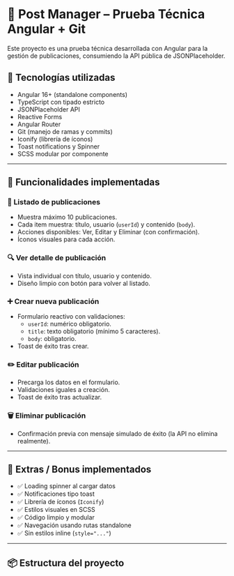 # 📝 Post Manager – Prueba Técnica Angular + Git

Este proyecto es una prueba técnica desarrollada con Angular para la gestión de publicaciones, consumiendo la API pública de JSONPlaceholder.

## 🚀 Tecnologías utilizadas

- Angular 16+ (standalone components)
- TypeScript con tipado estricto
- JSONPlaceholder API
- Reactive Forms
- Angular Router
- Git (manejo de ramas y commits)
- Iconify (librería de íconos)
- Toast notifications y Spinner
- SCSS modular por componente

---

## 🎯 Funcionalidades implementadas

### 📄 Listado de publicaciones
- Muestra máximo 10 publicaciones.
- Cada item muestra: título, usuario (`userId`) y contenido (`body`).
- Acciones disponibles: Ver, Editar y Eliminar (con confirmación).
- Íconos visuales para cada acción.

### 🔍 Ver detalle de publicación
- Vista individual con título, usuario y contenido.
- Diseño limpio con botón para volver al listado.

### ➕ Crear nueva publicación
- Formulario reactivo con validaciones:
  - `userId`: numérico obligatorio.
  - `title`: texto obligatorio (mínimo 5 caracteres).
  - `body`: obligatorio.
- Toast de éxito tras crear.

### ✏️ Editar publicación
- Precarga los datos en el formulario.
- Validaciones iguales a creación.
- Toast de éxito tras actualizar.

### 🗑️ Eliminar publicación
- Confirmación previa con mensaje simulado de éxito (la API no elimina realmente).

---

## 💎 Extras / Bonus implementados

- ✅ Loading spinner al cargar datos
- ✅ Notificaciones tipo toast
- ✅ Librería de íconos (`Iconify`)
- ✅ Estilos visuales en SCSS
- ✅ Código limpio y modular
- ✅ Navegación usando rutas standalone
- ✅ Sin estilos inline (`style="..."`)

---

## 📦 Estructura del proyecto

